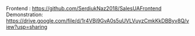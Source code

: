  Frontend : https://github.com/SerdiukNaz2018/SalesUAFrontend
 Demonstration: https://drive.google.com/file/d/1r4VBj9GvA0s5uUVLVuyzCmkKkDBByv8Q/view?usp=sharing
